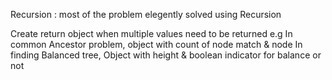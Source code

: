 Recursion : most of the problem elegently solved using Recursion

Create return object when multiple values need to be returned 
    e.g In common Ancestor problem, object with count of node match & node
    In finding Balanced tree, Object with height & boolean indicator for balance or not
 